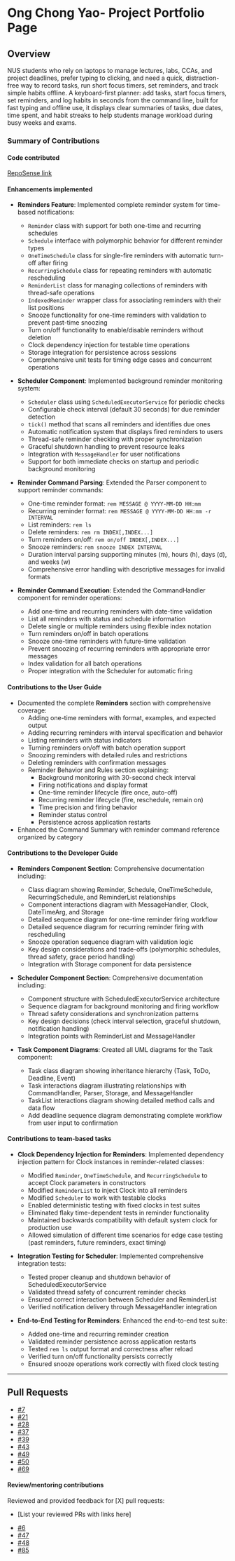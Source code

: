 # Ong Chong Yao- Project Portfolio Page

## Overview
NUS students who rely on laptops to manage lectures, labs, CCAs, and project deadlines, prefer typing to clicking, and need a quick, distraction-free way to record tasks, run short focus timers, set reminders, and track simple habits offline. A keyboard-first planner: add tasks, start focus timers, set reminders, and log habits in seconds from the command line, built for fast typing and offline use, it displays clear summaries of tasks, due dates, time spent, and habit streaks to help students manage workload during busy weeks and exams.

### Summary of Contributions

#### Code contributed
[RepoSense link](your-reposense-link-here)

#### Enhancements implemented
* **Reminders Feature**: Implemented complete reminder system for time-based notifications:
    - `Reminder` class with support for both one-time and recurring schedules
    - `Schedule` interface with polymorphic behavior for different reminder types
    - `OneTimeSchedule` class for single-fire reminders with automatic turn-off after firing
    - `RecurringSchedule` class for repeating reminders with automatic rescheduling
    - `ReminderList` class for managing collections of reminders with thread-safe operations
    - `IndexedReminder` wrapper class for associating reminders with their list positions
    - Snooze functionality for one-time reminders with validation to prevent past-time snoozing
    - Turn on/off functionality to enable/disable reminders without deletion
    - Clock dependency injection for testable time operations
    - Storage integration for persistence across sessions
    - Comprehensive unit tests for timing edge cases and concurrent operations

* **Scheduler Component**: Implemented background reminder monitoring system:
    - `Scheduler` class using `ScheduledExecutorService` for periodic checks
    - Configurable check interval (default 30 seconds) for due reminder detection
    - `tick()` method that scans all reminders and identifies due ones
    - Automatic notification system that displays fired reminders to users
    - Thread-safe reminder checking with proper synchronization
    - Graceful shutdown handling to prevent resource leaks
    - Integration with `MessageHandler` for user notifications
    - Support for both immediate checks on startup and periodic background monitoring

* **Reminder Command Parsing**: Extended the Parser component to support reminder commands:
    - One-time reminder format: `rem MESSAGE @ YYYY-MM-DD HH:mm`
    - Recurring reminder format: `rem MESSAGE @ YYYY-MM-DD HH:mm -r INTERVAL`
    - List reminders: `rem ls`
    - Delete reminders: `rem rm INDEX[,INDEX...]`
    - Turn reminders on/off: `rem on/off INDEX[,INDEX...]`
    - Snooze reminders: `rem snooze INDEX INTERVAL`
    - Duration interval parsing supporting minutes (m), hours (h), days (d), and weeks (w)
    - Comprehensive error handling with descriptive messages for invalid formats

* **Reminder Command Execution**: Extended the CommandHandler component for reminder operations:
    - Add one-time and recurring reminders with date-time validation
    - List all reminders with status and schedule information
    - Delete single or multiple reminders using flexible index notation
    - Turn reminders on/off in batch operations
    - Snooze one-time reminders with future-time validation
    - Prevent snoozing of recurring reminders with appropriate error messages
    - Index validation for all batch operations
    - Proper integration with the Scheduler for automatic firing

#### Contributions to the User Guide
* Documented the complete **Reminders** section with comprehensive coverage:
    - Adding one-time reminders with format, examples, and expected output
    - Adding recurring reminders with interval specification and behavior
    - Listing reminders with status indicators 
    - Turning reminders on/off with batch operation support
    - Snoozing reminders with detailed rules and restrictions
    - Deleting reminders with confirmation messages
    - Reminder Behavior and Rules section explaining:
        * Background monitoring with 30-second check interval
        * Firing notifications and display format
        * One-time reminder lifecycle (fire once, auto-off)
        * Recurring reminder lifecycle (fire, reschedule, remain on)
        * Time precision and firing behavior
        * Reminder status control 
        * Persistence across application restarts
* Enhanced the Command Summary with reminder command reference organized by category

#### Contributions to the Developer Guide
* **Reminders Component Section**: Comprehensive documentation including:
    - Class diagram showing Reminder, Schedule, OneTimeSchedule, RecurringSchedule, and ReminderList relationships
    - Component interactions diagram with MessageHandler, Clock, DateTimeArg, and Storage
    - Detailed sequence diagram for one-time reminder firing workflow
    - Detailed sequence diagram for recurring reminder firing with rescheduling
    - Snooze operation sequence diagram with validation logic
    - Key design considerations and trade-offs (polymorphic schedules, thread safety, grace period handling)
    - Integration with Storage component for data persistence

* **Scheduler Component Section**: Comprehensive documentation including:
    - Component structure with ScheduledExecutorService architecture
    - Sequence diagram for background monitoring and firing workflow
    - Thread safety considerations and synchronization patterns
    - Key design decisions (check interval selection, graceful shutdown, notification handling)
    - Integration points with ReminderList and MessageHandler

* **Task Component Diagrams**: Created all UML diagrams for the Task component:
    - Task class diagram showing inheritance hierarchy (Task, ToDo, Deadline, Event)
    - Task interactions diagram illustrating relationships with CommandHandler, Parser, Storage, and MessageHandler
    - TaskList interactions diagram showing detailed method calls and data flow
    - Add deadline sequence diagram demonstrating complete workflow from user input to confirmation


#### Contributions to team-based tasks
* **Clock Dependency Injection for Reminders**: Implemented dependency injection pattern for Clock instances in reminder-related classes:
    - Modified `Reminder`, `OneTimeSchedule`, and `RecurringSchedule` to accept Clock parameters in constructors
    - Modified `ReminderList` to inject Clock into all reminders
    - Modified `Scheduler` to work with testable clocks
    - Enabled deterministic testing with fixed clocks in test suites
    - Eliminated flaky time-dependent tests in reminder functionality
    - Maintained backwards compatibility with default system clock for production use
    - Allowed simulation of different time scenarios for edge case testing (past reminders, future reminders, exact timing)

* **Integration Testing for Scheduler**: Implemented comprehensive integration tests:
    - Tested proper cleanup and shutdown behavior of ScheduledExecutorService
    - Validated thread safety of concurrent reminder checks
    - Ensured correct interaction between Scheduler and ReminderList
    - Verified notification delivery through MessageHandler integration

* **End-to-End Testing for Reminders**: Enhanced the end-to-end test suite:
    - Added one-time and recurring reminder creation
    - Validated reminder persistence across application restarts
    - Tested `rem ls` output format and correctness after reload
    - Verified turn on/off functionality persists correctly
    - Ensured snooze operations work correctly with fixed clock testing
  
---

## Pull Requests
- [#7](https://github.com/AY2526S1-CS2113-W12-3/tp/pull/7)
- [#21](https://github.com/AY2526S1-CS2113-W12-3/tp/pull/21)
- [#28](https://github.com/AY2526S1-CS2113-W12-3/tp/pull/28)
- [#37](https://github.com/AY2526S1-CS2113-W12-3/tp/pull/37)
- [#39](https://github.com/AY2526S1-CS2113-W12-3/tp/pull/39)
- [#43](https://github.com/AY2526S1-CS2113-W12-3/tp/pull/43)
- [#49](https://github.com/AY2526S1-CS2113-W12-3/tp/pull/49)
- [#50](https://github.com/AY2526S1-CS2113-W12-3/tp/pull/50)
- [#69](https://github.com/AY2526S1-CS2113-W12-3/tp/pull/69)
 
#### Review/mentoring contributions
Reviewed and provided feedback for [X] pull requests:
* [List your reviewed PRs with links here]
- [#6](https://github.com/AY2526S1-CS2113-W12-3/tp/pull/6)
- [#47](https://github.com/AY2526S1-CS2113-W12-3/tp/pull/47)
- [#48](https://github.com/AY2526S1-CS2113-W12-3/tp/pull/48)
- [#85](https://github.com/AY2526S1-CS2113-W12-3/tp/pull/85)
